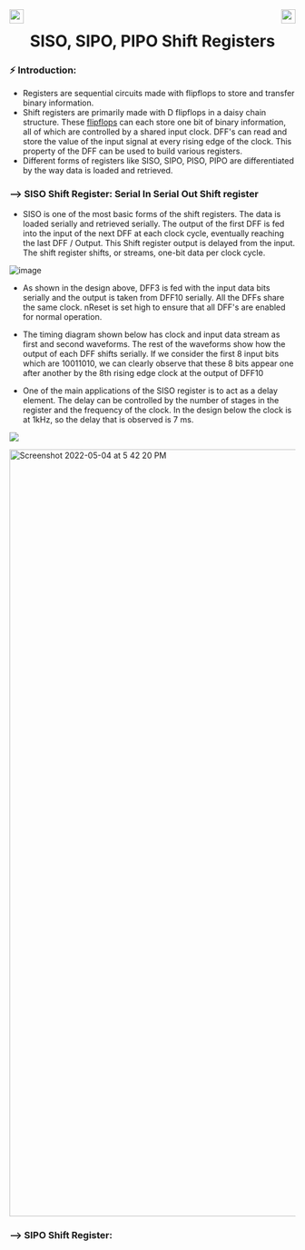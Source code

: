 <div>
<a href="https://www.arduino.cc/"><img src="https://img.shields.io/badge/MicroController%3A-Arduino%20UNO%203-green[700]"height="25" align="left"></a>
<a href="https://www.microchip.com/en-us/product/ATmega328P"><img src="https://img.shields.io/badge/Processor%3A-Atmega328P-black" height="25"align="right"></a>
</div>

<div align="center">
<h1> SISO, SIPO, PIPO Shift Registers </h1>

</div>

### ⚡️ Introduction: 
- Registers are sequential circuits made with flipflops to store and transfer binary information.
- Shift registers are primarily made with D flipflops in a daisy chain structure. These <a href="https://en.wikipedia.org/wiki/Flip-flop_(electronics)">flipflops</a> can each store one bit of binary information, all of which are controlled by a shared input clock. DFF's can read and store the value of the input signal at every rising edge of the clock. This property of the DFF can be used to build various registers. 
- Different forms of registers like SISO, SIPO, PISO, PIPO are differentiated by the way data is loaded and retrieved.

### --> SISO Shift Register: Serial In Serial Out Shift register
- SISO is one of the most basic forms of the shift registers. The data is loaded serially and retrieved serially. The output of the first DFF is fed into the input of the next DFF at each clock cycle, eventually reaching the last DFF / Output. This Shift register output is delayed from the input. The shift register shifts, or streams, one-bit data per clock cycle.

![image](https://support.dialog-semiconductor.com/documents/AN-CM-303/AN-CM-303_1.jpeg)

- As shown in the design above, DFF3 is fed with the input data bits serially and the output is taken from DFF10 serially. All the DFFs share the same clock. nReset is set high to ensure that all DFF's are enabled for normal operation.

- The timing diagram shown below has clock and input data stream as first and second waveforms. The rest of the waveforms show how the output of each DFF shifts serially. If we consider the first 8 input bits which are 10011010, we can clearly observe that these 8 bits appear one after another by the 8th rising edge clock at the output of DFF10

- One of the main applications of the SISO register is to act as a delay element. The delay can be controlled by the number of stages in the register and the frequency of the clock. In the design below the clock is at 1kHz, so the delay that is observed is 7 ms.

 <a href="https://www.tinkercad.com/things/ac5QUiI0cXO?sharecode=4eqq5bDAycv2kkFbsGoY9DTJIchsb8LClVbj3-nD-7E"><img src="https://img.shields.io/badge/SISO_CHARACTERTSTICS%3A-Click%20to%20Tinker-blue"></a>

<img width="1351" alt="Screenshot 2022-05-04 at 5 42 20 PM" src="https://user-images.githubusercontent.com/91147942/166678718-196b2d19-c761-4f14-9d2b-4d0c4a7709b7.png">

### --> SIPO Shift Register:
    


